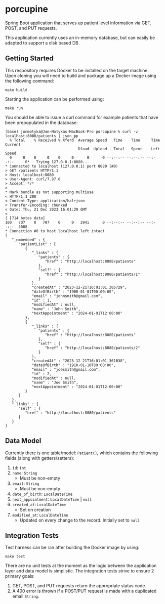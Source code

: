 # porcupine
Spring Boot application that serves up patient level information via GET, POST, and PUT requests.

This application currently uses an in-memory database, but can easily be adapted to support a disk based DB.

## Getting Started
This respository requires Docker to be installed on the target machine.  Upon cloning you will need to build and package up a Docker image using the following command:
```
make build
```

Starting the application can be performed using:
```
make run
```

You should be able to issue a curl command for example patients that have been prepopulated in the database:
```
(base) jonmotyka@Jon-Motykas-MacBook-Pro porcupine % curl -v localhost:8080/patients | json_pp 
  % Total    % Received % Xferd  Average Speed   Time    Time     Time  Current
                                 Dload  Upload   Total   Spent    Left  Speed
  0     0    0     0    0     0      0      0 --:--:-- --:--:-- --:--:--     0*   Trying 127.0.0.1:8080...
* Connected to localhost (127.0.0.1) port 8080 (#0)
> GET /patients HTTP/1.1
> Host: localhost:8080
> User-Agent: curl/7.87.0
> Accept: */*
> 
* Mark bundle as not supporting multiuse
< HTTP/1.1 200 
< Content-Type: application/hal+json
< Transfer-Encoding: chunked
< Date: Thu, 21 Dec 2023 16:01:29 GMT
< 
{ [714 bytes data]
100   707    0   707    0     0   2941      0 --:--:-- --:--:-- --:--:--  3008
* Connection #0 to host localhost left intact
{
   "_embedded" : {
      "patientList" : [
         {
            "_links" : {
               "patients" : {
                  "href" : "http://localhost:8080/patients"
               },
               "self" : {
                  "href" : "http://localhost:8080/patients/1"
               }
            },
            "createdAt" : "2023-12-21T16:01:01.305729",
            "dateOfBirth" : "1900-01-01T00:00:00",
            "email" : "johnsmith@gmail.com",
            "id" : 1,
            "modifiedAt" : null,
            "name" : "John Smith",
            "nextAppointment" : "2024-01-01T12:00:00"
         },
         {
            "_links" : {
               "patients" : {
                  "href" : "http://localhost:8080/patients"
               },
               "self" : {
                  "href" : "http://localhost:8080/patients/2"
               }
            },
            "createdAt" : "2023-12-21T16:01:01.361038",
            "dateOfBirth" : "1910-01-10T00:00:00",
            "email" : "joesmith@gmail.com",
            "id" : 2,
            "modifiedAt" : null,
            "name" : "Joe Smith",
            "nextAppointment" : "2024-01-01T12:00:00"
         }
      ]
   },
   "_links" : {
      "self" : {
         "href" : "http://localhost:8080/patients"
      }
   }
} 
```

## Data Model
Currently there is one table/model: `Patient()`, which contains the following fields (along with getters/setters):
1. `id`: `int`
2. `name`: `String`
    - Must be non-empty 
3. `email`: `String`
    - Must be non-empty 
4. `date_of_birth`: `LocalDateTime`
5. `next_appointment`: `LocalDateTime` | `null`
6. `created_at`: `LocalDateTime`
    - Set on creation
7. `modified_at`: `LocalDateTime`
    - Updated on every change to the record. Initially set to `null`


## Integration Tests
Test harness can be ran after building the Docker image by using:
```
make test
```

There are no unit tests at the moment as the logic between the application layer and data model is simplistic.  The integration tests strive to ensure 2 primary goals:
1. GET, POST, and PUT requests return the appropriate status code.
2. A 400 error is thrown if a POST/PUT request is made with a duplicated email `String`.

